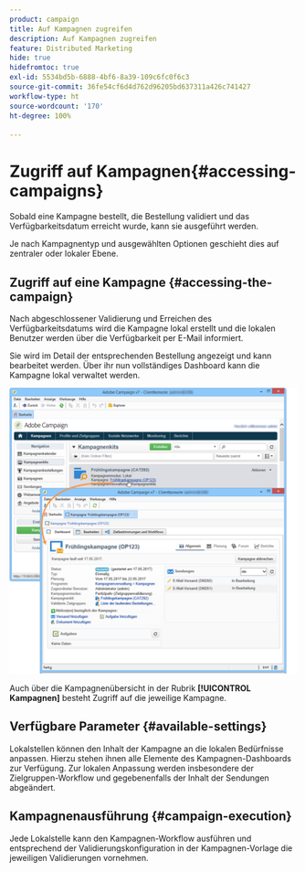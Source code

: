 ```yaml
---
product: campaign
title: Auf Kampagnen zugreifen
description: Auf Kampagnen zugreifen
feature: Distributed Marketing
hide: true
hidefromtoc: true
exl-id: 5534bd5b-6888-4bf6-8a39-109c6fc0f6c3
source-git-commit: 36fe54cf6d4d762d96205bd637311a426c741427
workflow-type: ht
source-wordcount: '170'
ht-degree: 100%

---
```


# Zugriff auf Kampagnen{#accessing-campaigns}



Sobald eine Kampagne bestellt, die Bestellung validiert und das Verfügbarkeitsdatum erreicht wurde, kann sie ausgeführt werden.

Je nach Kampagnentyp und ausgewählten Optionen geschieht dies auf zentraler oder lokaler Ebene.

## Zugriff auf eine Kampagne {#accessing-the-campaign}

Nach abgeschlossener Validierung und Erreichen des Verfügbarkeitsdatums wird die Kampagne lokal erstellt und die lokalen Benutzer werden über die Verfügbarkeit per E-Mail informiert.

Sie wird im Detail der entsprechenden Bestellung angezeigt und kann bearbeitet werden. Über ihr nun vollständiges Dashboard kann die Kampagne lokal verwaltet werden.

![](assets/mkg_dist_local_op_edit_new_op1.png)

Auch über die Kampagnenübersicht in der Rubrik **[!UICONTROL Kampagnen]** besteht Zugriff auf die jeweilige Kampagne.

## Verfügbare Parameter {#available-settings}

Lokalstellen können den Inhalt der Kampagne an die lokalen Bedürfnisse anpassen. Hierzu stehen ihnen alle Elemente des Kampagnen-Dashboards zur Verfügung. Zur lokalen Anpassung werden insbesondere der Zielgruppen-Workflow und gegebenenfalls der Inhalt der Sendungen abgeändert.

## Kampagnenausführung {#campaign-execution}

Jede Lokalstelle kann den Kampagnen-Workflow ausführen und entsprechend der Validierungskonfiguration in der Kampagnen-Vorlage die jeweiligen Validierungen vornehmen.
